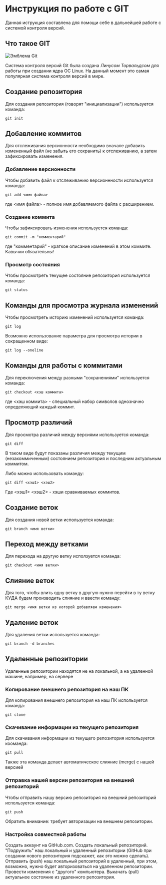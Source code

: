 # **Инструкция по работе с GIT**

Данная иструкция составлена для помощи себе в дальнейшей работе с системой контроля версий.

## Что такое GIT

![Эмблема Git](git.JPG)

Система контроля версий Git была создана *Линусом Торвальдсом* для работы при создании ядра ОС Linux. На данный момент это самая популярная система контроля версий в мире.

## Создание репозитория

Для создания репозитория (говорят "инициализации") используется команда:

    git init

## Добавление коммитов

Для отслеживания версионности необходимо вначале добавить измененный файл (не забыть его сохранить) к отслеживанию, а затем зафиксировать изменения.

### Добавление версионности

Чтобы добавить файл к отслеживанию версионнности используется команда:

    git add <имя файла>

где <имя файла> - полное имя добавляемого файла с расширением.

### Создание коммита

Чтобы зафиксировать изменения используется команда:

    git commit -m "комментарий"

где "комментарий" - краткое описание изменений в этом коммите. Кавычки обязательны!

### Просмотр состояния

Чтобы просмотреть текущее состояние репозитория используется команда:

    git status

## Команды для просмотра журнала изменений

Чтобы просмотреть историю изменений используется команда:

    git log

Возможно использование параметра для просмотра истории в сокращенном виде:

    git log --oneline

## Команды для работы с коммитами

Для переключения между разными "сохранениями" используется команда:

    git checkout <хэш коммита>

где <хэш коммита> - специальный набор символов однозначно определяющий каждый коммит.

## Просмотр различий

Для просмотра различий между версиями используется команда:

    git diff

В таком виде будут показаны различия между текущим (незакоммиченным) состоянием репозитория и последним актуальным коммитом.

Либо можно использовать команду:

    git diff <хэш1> <хэш2>

Где <хэш1> <хэш2> - хэши сравниваемых коммитов.

## Создание веток

Для создания новой ветки используется команда:

    git branch <имя ветки>

## Переход между ветками

Для перехода на другую ветку исползуется команда:

    git checkout <имя ветки>

## Слияние веток

Для того, чтобы влить одну ветку в другую нужно перейти в ту ветку КУДА будем производить слияние и ввести команду:

    git merge <имя ветки из которой добавляем изменения>

## Удаление веток

Для удаления ветки используется команда:
    
    git branch -d branches

## Удаленные репозитории

Удаленные репозитории находятся не на локальной, а на удаленной машине, например, на сервере

### Копирование внешнего репозитория на наш ПК

Для копирования внешнего репозитория на наш ПК используется команда:
    
    git clone

### Скачивание информации из текущего репозитория

Для скачивания информации из текущего репозитория используется кооманда:

    git pull

Также эта команда делает автоматическое слияние (merge) с нашей версией

### Отправка нашей версии репозитория на внешний репозиторий

Чтобы отправить нашу версию репозитория на внешний репозиторий используется команда:

    git push

Обратить внимание: требует авторизации на внешнем репозитории.

### Настройка совместной работы

Создать аккаунт на GitHub.com. Создать локальный репозиторий. "Подружить" наш локальный и удаленный репозитории (GitHub при создании нового репозитория подскажет, как это можно сделать). Отправить (push) наш локальный репозиторий в удаленный, при этом, возможно, нужно будет авторизоваться на удаленном репозитории. Провести изменения с "другого" компьютера. Выкачать (pull) актуальное состояние из удаленного репозитория.
 